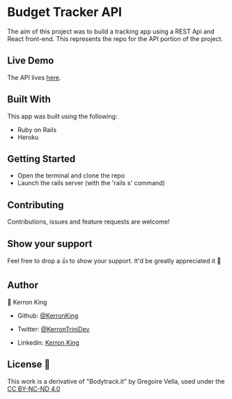 # Budget Tracker API

The aim of this project was to build a tracking app using a REST Api and React front-end.
This represents the repo for the API portion of the project.

## Live Demo

The API lives [here](https://king-budget-api.herokuapp.com/).

## Built With

This app was built using the following:
- Ruby on Rails
- Heroku

## Getting Started

* Open the terminal and clone the repo
* Launch the rails server (with the 'rails s' command)

## Contributing

Contributions, issues and feature requests are welcome!

## Show your support

Feel free to drop a :+1: to show your support. It'd be greatly appreciated it :pray:

## Author

:bust_in_silhouette: Kerron King

* Github: [@KerronKing](https://github.com/KerronKing)

* Twitter: [@KerronTriniDev](https://twitter.com/kerrontrinidev)

* Linkedin: [Kerron King](linkedin.com/in/kerron-shawn-king)

## License :memo:

This work is a derivative of "Bodytrack.it" by Gregoire Vella, used under
the [CC BY-NC-ND 4.0](https://creativecommons.org/licenses/by-nc-nd/4.0/)
